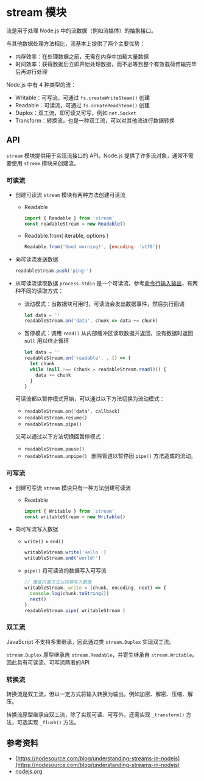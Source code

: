# stream 模块
流是用于处理 Node.js 中的流数据（例如流媒体）的抽象接口。

与其他数据处理方法相比，流基本上提供了两个主要优势：
- 内存效率：在处理数据之前，无需在内存中加载大量数据
- 时间效率：获得数据后立即开始处理数据，而不必等到整个有效载荷传输完毕后再进行处理

Node.js 中有 4 种类型的流：
- Writable：可写流，可通过 `fs.createWriteSteam()` 创建
- Readable：可读流，可通过 `fs.createReadSteam()` 创建
- Duplex：双工流，即可读又可写，例如 `net.Socket`
- Transform：转换流，也是一种双工流，可以对其他流进行数据转换

## API

`stream` 模块提供用于实现流接口的 API。Node.js 提供了许多流对象，通常不需要使用 `stream` 模块来创建流。

### 可读流

- 创建可读流
  `stream` 模块有两种方法创建可读流
  - Readable
    ```js
    import { Readable } from 'stream'
    const readableStream = new Readable()
    ```
  - Readable.from( iterable, options )
    ```js
    Readable.from('Good morning!', {encoding: 'utf8'})
    ```
- 向可读流发送数据
  ```js
  readableStream.push('ping!')
  ```
- 从可读流读取数据
  `process.stdin` 是一个可读流，参考[命令行输入输出](https://luoway.github.io/nodejs-roadmap/13.html#process-stdin)，有两种不同的读取方式：
  - 流动模式：当数据块可用时，可读流会发出数据事件，然后执行回调
    ```js
    let data = ''
    readableStream.on('data', chunk => data += chunk)
    ```
  - 暂停模式：调用 `read()` 从内部缓冲区读取数据并返回，没有数据时返回 `null` 用以终止循环
    ```js
    let data = ''
    readableStream.on('readable', , () => {
      let chunk
      while (null !== (chunk = readableStream.read())) {
        data += chunk
      }
    }
    ```

  可读流都以暂停模式开始，可以通过以下方法切换为流动模式：
  - `readableStream.on('data', callback)`
  - `readableStream.resume()`
  - `readableStream.pipe()`
  
  又可以通过以下方法切换回暂停模式：
  - `readableStream.pause()`
  - `readableStream.unpipe() ` 删除管道以暂停因 `pipe()` 方法造成的流动。
  
### 可写流

- 创建可写流
  `stream` 模块只有一种方法创建可读流
  - Readable
    ```js
    import { Writable } from 'stream'
    const writableStream = new Writable()
    ```
  
- 向可写流写入数据
  - `write()` + `end()`
    ```js
    writableStream.write('Hello ')
    writableStream.end('world!')
    ```
  - `pipe()` 将可读流的数据写入可写流
    ```js
    // 覆盖内置方法以观察写入数据
    writableStream._write = (chunk, encoding, next) => {
      console.log(chunk.toString())
      next()
    }
    readableStream.pipe( writableStream )
    ```

### 双工流

JavaScript 不支持多重继承，因此通过类 `stream.Duplex` 实现双工流。

`stream.Duplex` 原型继承自 `stream.Readable`，并寄生继承自 `stream.Writable`。因此具有可读流、可写流两者的API

### 转换流

转换流是双工流，但以一定方式将输入转换为输出。例如加密、解密、压缩、解压。

转换流原型继承自双工流，除了实现可读、可写外，还需实现 `_transform()` 方法，可选实现 `_flush()` 方法。

## 参考资料
- [https://nodesource.com/blog/understanding-streams-in-nodejs](https://nodesource.com/blog/understanding-streams-in-nodejs)
- [nodejs.org](https://nodejs.org/api/stream.html)